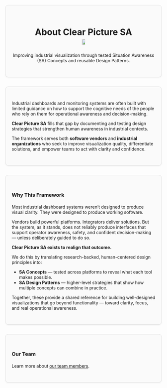 <div style="border: 1px solid #ddd; border-radius: 10px; padding: 30px 20px; margin: 30px 0; background-color: #fafafa; box-shadow: 0 2px 4px rgba(0,0,0,0.05); text-align: center;">
  <div style="max-width: 600px; margin: 0 auto;">
    <h1 style="margin-bottom: 5px;">About Clear Picture SA</h1>
    <div style="display: flex; flex-direction: column; align-items: center; margin-top: 0px;">
      <img src="/images/logo_clear_picture.PNG" width="15%" style="margin-bottom: 10px;" />
      <p>Improving industrial visualization through tested Situation Awareness (SA) Concepts and reusable Design Patterns.</p>
    </div>
  </div>
</div>

<div style="border: 1px solid #ddd; border-radius: 10px; padding: 30px 20px; margin: 30px 0; background-color: #fafafa; box-shadow: 0 2px 4px rgba(0,0,0,0.05);">
  <p>Industrial dashboards and monitoring systems are often built with limited guidance on how to support the cognitive needs of the people who rely on them for operational awareness and decision-making.</p>

  <p><strong>Clear Picture SA</strong> fills that gap by documenting and testing design strategies that strengthen human awareness in industrial contexts.</p>

  <p>The framework serves both <strong>software vendors</strong> and <strong>industrial organizations</strong> who seek to improve visualization quality, differentiate solutions, and empower teams to act with clarity and confidence.</p>
</div>

<div style="border: 1px solid #ddd; border-radius: 10px; padding: 30px 20px; margin: 30px 0; background-color: #fafafa; box-shadow: 0 2px 4px rgba(0,0,0,0.05);">
  <h3 style="margin-bottom: 20px;">Why This Framework</h3>
  <p>Most industrial dashboard systems weren’t designed to produce visual clarity.  
  They were designed to produce working software.</p>

  <p>Vendors build powerful platforms. Integrators deliver solutions.  
  But the system, as it stands, does not reliably produce interfaces that support operator awareness, safety, and confident decision-making — unless deliberately guided to do so.</p>

  <p><strong>Clear Picture SA exists to realign that outcome.</strong></p>

  <p>We do this by translating research-backed, human-centered design principles into:</p>
  <ul>
    <li><strong>SA Concepts</strong> — tested across platforms to reveal what each tool makes possible.</li>
    <li><strong>SA Design Patterns</strong> — higher-level strategies that show how multiple concepts can combine in practice.</li>
  </ul>

  <p>Together, these provide a shared reference for building well-designed visualizations that go beyond functionality — toward clarity, focus, and real operational awareness.</p>
</div>

<div style="border: 1px solid #ddd; border-radius: 10px; padding: 30px 20px; margin: 30px 0; background-color: #fafafa; box-shadow: 0 2px 4px rgba(0,0,0,0.05);">
  <h3 style="margin-bottom: 20px;">Our Team</h3>
  <p>Learn more about <a href="team/index">our team members</a>.</p>
</div>
